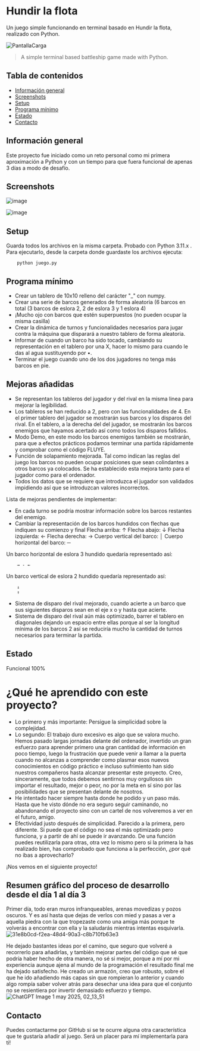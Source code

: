 # Hundir la flota
Un juego simple funcionando en terminal basado en Hundir la flota, realizado con Python.

![PantallaCarga](https://github.com/user-attachments/assets/f3bbb110-bfa5-4881-9539-6ba7e33396d0)

> A simple terminal based battleship game made with Python.

## Tabla de contenidos
* [Información general](#general-info)
* [Screenshots](#screenshots)
* [Setup](#setup)
* [Programa mínimo](#features)
* [Estado](#status)
* [Contacto](#contact)

## Información general
Este proyecto fue iniciado como un reto personal como mi primera aproximación a Python y con un tiempo para que fuera funcional de apenas 3 días a modo de desafío.

## Screenshots
![image](https://github.com/user-attachments/assets/da3fd16d-cb33-4450-86fa-61db30011fdc)

![image](https://github.com/user-attachments/assets/cb28a1fd-deda-4914-83ad-4ed37379f733)


## Setup
Guarda todos los archivos en la misma carpeta. Probado con Python 3.11.x . Para ejecutarlo, desde la carpeta donde guardaste los archivos ejecuta:
```console
    python juego.py
```

## Programa mínimo 
* Crear un tablero de 10x10 relleno del carácter "_" con numpy.
* Crear una serie de barcos generados de forma aleatoria (6 barcos en total (3 barcos de eslora 2, 2 de eslora 3 y 1 eslora 4)
* ¡Mucho ojo con barcos que estén superpuestos (no pueden ocupar la misma casilla)
* Crear la dinámica de turnos y funcionalidades necesarios para jugar contra la máquina que disparará a nuestro tablero de forma aleatoria.
* Informar de cuando un barco ha sido tocado, cambiando su representación en el tablero por una X, hacer lo mismo para cuando le das al agua sustituyendo por •.
* Terminar el juego cuando uno de los dos jugadores no tenga más barcos en pie.


## Mejoras añadidas
 * Se representan los tableros del jugador y del rival en la misma linea para mejorar la legibilidad.
 * Los tableros se han reducido a 2, pero con las funcionalidades de 4. En el primer tablero del jugador se mostrarán sus barcos y los disparos del rival. En el tablero, a la derecha del
   del jugador, se mostrarán los barcos enemigos que hayamos acertado así como todos los disparos fallidos.
 * Modo Demo, en este modo los barcos enemigos también se mostrarán, para que a efectos prácticos podamos terminar una partida rápidamente y comprobar como el código FLUYE.
 * Función de solapamiento mejorada. Tal como indican las reglas del juego los barcos no pueden ocupar posiciones que sean colindantes a otros barcos ya colocados. Se ha establecido esta mejora tanto para el jugador como para el ordenador.
 *  Todos los datos que se requiere que introduzca el jugador son validados impidiendo así que se introduzcan valores incorrectos.

Lista de mejoras pendientes de implementar:
* En cada turno se podría mostrar información sobre los barcos restantes del enemigo.
* Cambiar la representación de los barcos hundidos con flechas que indiquen su comienzo y final
Flecha arriba: ↑
Flecha abajo: ↓
Flecha izquierda: ←
Flecha derecha: →
Cuerpo vertical del barco: │
Cuerpo horizontal del barco: ─

Un barco horizontal de eslora 3 hundido quedaría representado así:
```console
    → - ←
```
Un barco vertical de eslora 2 hundido quedaría representado así:
```console
    ↓
    ↑
```
* Sistema de disparo del rival mejorado, cuando acierte a un barco que sus siguientes disparos sean en el eje x o y hasta que acierte.
* Sistema de disparo del rival aún más optimizado, barrer el tablero en diagonales dejando un espacio entre ellas porque al ser la longitud mínima de los barcos 2 así se reduciría mucho la cantidad de turnos necesarios para terminar la partida.

## Estado
Funcional 100%

# ¿Qué he aprendido con este proyecto?

* Lo primero y más importante: Persigue la simplicidad sobre la complejidad.
* Lo segundo: El trabajo duro excesivo es algo que se valora mucho. Hemos pasado largas jornadas delante del ordenador, invertido un gran esfuerzo para aprender primero una gran cantidad de información en poco tiempo, luego la frustración que puede venir a llamar a la puerta cuando no alcanzas a comprender como plasmar esos nuevos conocimientos en código práctico e incluso sufrimiento han sido nuestros compañeros hasta alcanzar presentar este proyecto. Creo, sinceramente, que todos debemos sentirnos muy orgullosos sin importar el resultado, mejor o peor, no por la meta en sí sino por las posibilidades que se presentan delante de nosotros.
* He intentado hacer siempre hasta donde he podido y un paso más. Hasta que he visto dónde no era seguro seguir caminando, no abandonando el proyecto sino con un cartel de nos volveremos a ver en el futuro, amigo.
* Efectividad justo después de simplicidad. Parecido a la primera, pero diferente. Si puede que el código no sea el más optimizado pero funciona, y a partir de ahí se puede ir avanzando. De una función puedes reutilizarla para otras, otra vez lo mismo pero si la primera la has realizado bien, has comprobado que funciona a la perfección, ¿por qué no ibas a aprovecharlo?

¡Nos vemos en el siguiente proyecto!

## Resumen gráfico del proceso de desarrollo desde el día 1 al día 3
Primer día, todo eran muros infranqueables, arenas movedizas y pozos oscuros. Y es así hasta que dejas de verlos con mied y pasas a ver a aquella piedra con la que tropezaste como una amiga más porque te volverás a encontrar con ella y la saludarás mientras intentas esquivarla.
![31e8b0cd-f2ea-48d4-90a3-c8b710fb63e3](https://github.com/user-attachments/assets/3c94865c-63ba-4fe6-8d5d-58e1bbc02f2a)

He dejado bastantes ideas por el camino, que seguro que volveré a recorrerlo para añadirlas, y también mejorar partes del código que sé que podría haber hecho de otra manera, no sé si mejor, porque a mí por mi experiencia aunque ajena al mundo de la programación el resultado final me ha dejado satisfecho. He creado un armazón, creo que robusto, sobre el que he ido añadiendo más capas sin que rompieran lo anterior y cuando algo rompía saber volver atrás para desechar una idea para que el conjunto no se resientiera por invertir demasiado esfuerzo y tiempo.
![ChatGPT Image 1 may 2025, 02_13_51](https://github.com/user-attachments/assets/1ea5d5e5-6b5a-4f7f-9009-a9fff7531780)



## Contacto
Puedes contactarme por GitHub si se te ocurre alguna otra característica que te gustaría añadir al juego.
Será un placer para mí implementarla para ti! 
